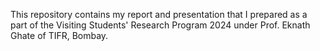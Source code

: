 This repository contains my report and presentation that I prepared as a part of the Visiting Students' Research Program 2024 under Prof. Eknath Ghate of TIFR, Bombay.
